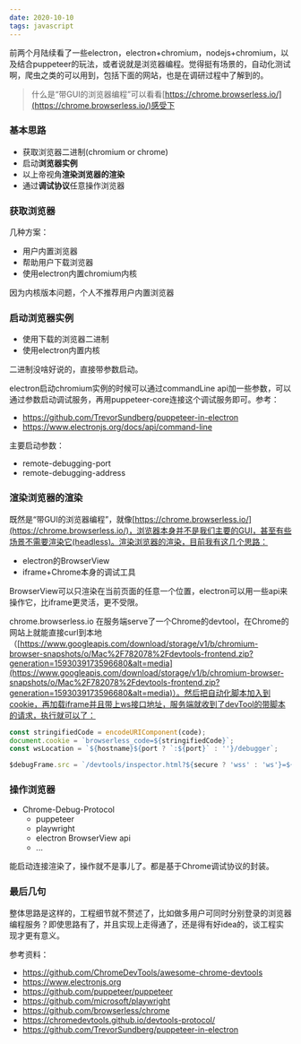 ```yaml
---
date: 2020-10-10
tags: javascript
---
```


前两个月陆续看了一些electron，electron+chromium，nodejs+chromium，以及结合puppeteer的玩法，或者说就是浏览器编程。觉得挺有场景的，自动化测试啊，爬虫之类的可以用到，包括下面的网站，也是在调研过程中了解到的。

> 什么是“带GUI的浏览器编程”可以看看[https://chrome.browserless.io/](https://chrome.browserless.io/)感受下

### 基本思路

- 获取浏览器二进制(chromium or chrome)
- 启动**浏览器实例**
- 以上帝视角**渲染浏览器的渲染**
- 通过**调试协议**任意操作浏览器

### 获取浏览器

几种方案：

- 用户内置浏览器
- 帮助用户下载浏览器
- 使用electron内置chromium内核

因为内核版本问题，个人不推荐用户内置浏览器

### 启动浏览器实例

- 使用下载的浏览器二进制
- 使用electron内置内核

二进制没啥好说的，直接带参数启动。

electron启动chromium实例的时候可以通过commandLine api加一些参数，可以通过参数启动调试服务，再用puppeteer-core连接这个调试服务即可。参考：

- https://github.com/TrevorSundberg/puppeteer-in-electron
- https://www.electronjs.org/docs/api/command-line

主要启动参数：

- remote-debugging-port
- remote-debugging-address

### 渲染浏览器的渲染

既然是“带GUI的浏览器编程”，就像[https://chrome.browserless.io/](https://chrome.browserless.io/)，浏览器本身并不是我们主要的GUI，甚至有些场景不需要渲染它(headless)。渲染浏览器的渲染，目前我有这几个思路：

- electron的BrowserView
- iframe+Chrome本身的调试工具

BrowserView可以只渲染在当前页面的任意一个位置，electron可以用一些api来操作它，比iframe更灵活，更不受限。

chrome.browserless.io 在服务端serve了一个Chrome的devtool，在Chrome的网站上就能直接curl到本地（[https://www.googleapis.com/download/storage/v1/b/chromium-browser-snapshots/o/Mac%2F782078%2Fdevtools-frontend.zip?generation=1593039173596680&alt=media](https://www.googleapis.com/download/storage/v1/b/chromium-browser-snapshots/o/Mac%2F782078%2Fdevtools-frontend.zip?generation=1593039173596680&alt=media)）。然后把自动化脚本加入到cookie，再加载iframe并且带上ws接口地址，服务端就收到了devTool的带脚本的请求，执行就可以了：

```js
const stringifiedCode = encodeURIComponent(code);
document.cookie = `browserless_code=${stringifiedCode}`;
const wsLocation = `${hostname}${port ? `:${port}` : ''}/debugger`;

$debugFrame.src = `/devtools/inspector.html?${secure ? 'wss' : 'ws'}=${wsLocation}`;
```

### 操作浏览器

- Chrome-Debug-Protocol
    - puppeteer
    - playwright
    - electron BrowserView api
    - ...

能启动连接渲染了，操作就不是事儿了。都是基于Chrome调试协议的封装。

### 最后几句

整体思路是这样的，工程细节就不赘述了，比如做多用户可同时分别登录的浏览器编程服务？即使思路有了，并且实现上走得通了，还是得有好idea的，谈工程实现才更有意义。

参考资料：

- https://github.com/ChromeDevTools/awesome-chrome-devtools
- https://www.electronjs.org
- https://github.com/puppeteer/puppeteer
- https://github.com/microsoft/playwright
- https://github.com/browserless/chrome
- https://chromedevtools.github.io/devtools-protocol/
- https://github.com/TrevorSundberg/puppeteer-in-electron